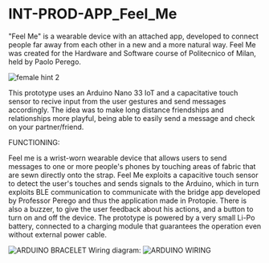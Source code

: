 # INT-PROD-APP_Feel_Me
"Feel Me" is a wearable device with an attached app, developed to connect people far away from each other in a new and a more natural way.
Feel Me was created for the Hardware and Software course of Politecnico of Milan, held by Paolo Perego.


![female hint 2](https://user-images.githubusercontent.com/82780678/194076632-5d31bffc-0f8d-42ee-a37a-22604882dce4.png)


This prototype uses an Arduino Nano 33 IoT and a capacitative touch sensor to recive input from the user gestures and send messages accordingly. 
The idea was to make long distance friendships and relationships more playful, being able to easily send a message and check on your partner/friend.

FUNCTIONING:

Feel me is a wrist-worn wearable device that allows users to send messages to one or more people's phones by touching areas of fabric that
are sewn directly onto the strap. Feel Me exploits a capacitive touch sensor to detect the user's touches and sends signals to the Arduino, 
which in turn exploits BLE communication to communicate with the bridge app developed by Professor Perego and thus the application made in Protopie.
There is also a buzzer, to give the user feedback about his actions, and a button to turn on and off the device.
The prototype is powered by a very small Li-Po battery, connected to a charging module that
guarantees the operation even without external power cable.


![ARDUINO BRACELET](https://user-images.githubusercontent.com/82780678/194080908-665f933a-871a-427f-a2ae-e87086fde140.png)
Wiring diagram:
![ARDUINO WIRING](https://user-images.githubusercontent.com/82780678/194080328-f34770fd-27a7-4cb8-8d7f-281224d83c0e.png)
